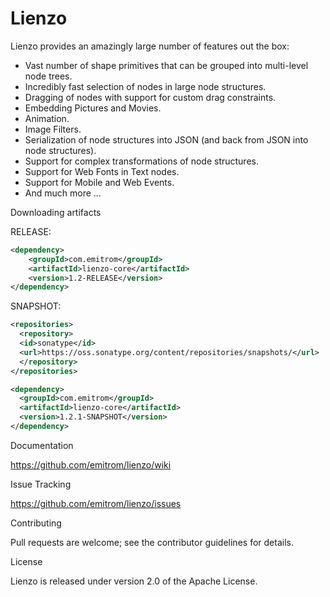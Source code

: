 Lienzo
======

Lienzo provides an amazingly large number of features out the box:

* Vast number of shape primitives that can be grouped into multi-level node trees.
* Incredibly fast selection of nodes in large node structures.
* Dragging of nodes with support for custom drag constraints.
* Embedding Pictures and Movies.
* Animation.
* Image Filters.
* Serialization of node structures into JSON (and back from JSON into node structures).
* Support for complex transformations of node structures.
* Support for Web Fonts in Text nodes.
* Support for Mobile and Web Events.
* And much more ...

Downloading artifacts

RELEASE:

```xml
<dependency>
    <groupId>com.emitrom</groupId>
    <artifactId>lienzo-core</artifactId>
    <version>1.2-RELEASE</version>
</dependency>
```

SNAPSHOT:

```xml
<repositories>
  <repository>
  <id>sonatype</id>
  <url>https://oss.sonatype.org/content/repositories/snapshots/</url>
  </repository>
</repositories>

<dependency>
  <groupId>com.emitrom</groupId>
  <artifactId>lienzo-core</artifactId>
  <version>1.2.1-SNAPSHOT</version>
</dependency>﻿
```

Documentation

https://github.com/emitrom/lienzo/wiki

Issue Tracking

https://github.com/emitrom/lienzo/issues

Contributing

Pull requests are welcome; see the contributor guidelines for details.

License

Lienzo is released under version 2.0 of the Apache License.
